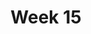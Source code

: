 ---
title: Week 15
days:
  - date: 2022-11-27
    events:
      "**Lecture 36**{: .label .label-lec} [Non-parametric Testing Alternatives](https://ph142-ucb.github.io/fa23/src/lec/Lec36_NonParamStat.pdf)[(Recording)](https://berkeley.zoom.us/rec/share/Xs4U1nNVqwVKE3lvjYQZ-oz4YafidKoiGeKnkryst9YNwBUFpOaHW5nB70DnL0w.HSb5nNFkA7yvM0-h)":
  - date: 2022-11-29
    events:
      "**Lecture 37**{: .label .label-lec} [Regression Modeling with a Categorical Exposure](https://ph142-ucb.github.io/fa23/src/lec/Lec37_Regression-with-categorica.pdf) [(Recording)](https://berkeley.zoom.us/rec/share/a8_736_NLubhN5Qi4-fcI9rYYwWcaNF_iTtSG24_jpxNYFkNaUZvkTz51cXyK93d.tsCDUMbR2j12zX19)":
      "**Lab**{: .label .label-lab} [Final Exam Review](https://docs.google.com/presentation/d/1bco_6YnnIHhU3Eic4N8WY2IoAHMDPStT1YiePpDbLnU/edit?usp=sharing)":
  - date: 2022-12-01
    events:
     "**Lecture 38**{: .label .label-lec} [Final Exam Review](https://ph142-ucb.github.io/fa23/src/lec/Lec38_Part-III_review.pdf) [(Review)](https://berkeley.zoom.us/rec/share/oqSzZ2CaYdq4xMQRcujSONXJB4X3mIBOLV7lZ-EfYhn1t9MyzjNMMV5NPPIot6J5.zckCsQ-tQERxJVOe)":
     "**Data Project**{: .label .label-proj} Data Skills Demonstration Part III (Due 11:59 PM PST)":
---